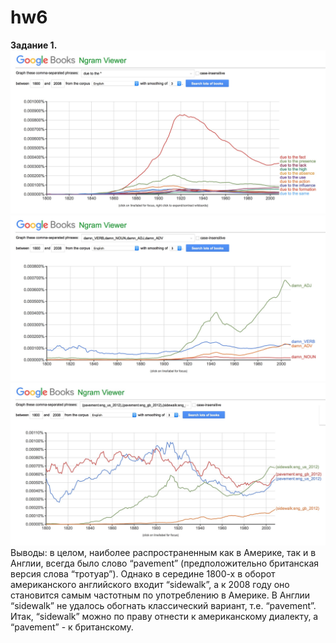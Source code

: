 # hw6
__Задание 1.__
![alt text](https://github.com/kristinarulina/hw6/blob/master/Screen%20Shot%202018-03-27%20at%2016.15.39.jpg)
![alt text](https://github.com/kristinarulina/hw6/blob/master/Screen%20Shot%202018-03-27%20at%2016.22.37.jpg)
![alt text](https://github.com/kristinarulina/hw6/blob/master/Screen%20Shot%202018-03-27%20at%2016.36.11.jpg)
Выводы: в целом, наиболее распространенным как в Америке, так и в Англии, всегда было слово “pavement” (предположительно британская версия слова “тротуар”). Однако в середине 1800-х в оборот американского английского входит “sidewalk”, а к 2008 году оно становится самым частотным по употреблению в Америке. В Англии “sidewalk” не удалось обогнать классический вариант, т.е. “pavement”. Итак, “sidewalk” можно по праву отнести к американскому диалекту, а “pavement” - к британскому. 
